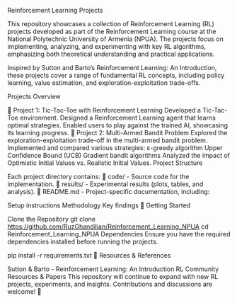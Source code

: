 Reinforcement Learning Projects

This repository showcases a collection of Reinforcement Learning (RL) projects developed as part of the Reinforcement Learning course at the National Polytechnic University of Armenia (NPUA). The projects focus on implementing, analyzing, and experimenting with key RL algorithms, emphasizing both theoretical understanding and practical applications.

Inspired by Sutton and Barto’s Reinforcement Learning: An Introduction, these projects cover a range of fundamental RL concepts, including policy learning, value estimation, and exploration-exploitation trade-offs.

Projects Overview

📌 Project 1: Tic-Tac-Toe with Reinforcement Learning
Developed a Tic-Tac-Toe environment.
Designed a Reinforcement Learning agent that learns optimal strategies.
Enabled users to play against the trained AI, showcasing its learning progress.
📌 Project 2: Multi-Armed Bandit Problem
Explored the exploration-exploitation trade-off in the multi-armed bandit problem.
Implemented and compared various strategies:
ε-greedy algorithm
Upper Confidence Bound (UCB)
Gradient bandit algorithms
Analyzed the impact of Optimistic Initial Values vs. Realistic Initial Values.
Project Structure

Each project directory contains:
📂 code/ - Source code for the implementation.
📂 results/ - Experimental results (plots, tables, and analysis).
📄 README.md - Project-specific documentation, including:

Setup instructions
Methodology
Key findings
🚀 Getting Started

Clone the Repository
git clone https://github.com/RuzGhandilian/Reinforcement_Learning_NPUA
cd Reinforcement_Learning_NPUA
Dependencies
Ensure you have the required dependencies installed before running the projects.

pip install -r requirements.txt
🔗 Resources & References

Sutton & Barto - Reinforcement Learning: An Introduction
RL Community Resources & Papers
This repository will continue to expand with new RL projects, experiments, and insights. Contributions and discussions are welcome! 🚀
